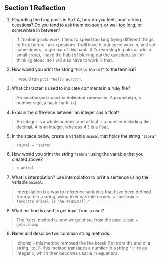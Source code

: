 ## Section 1 Reflection

1. Regarding the blog posts in Part A, how do you feel about asking questions? Do you tend to ask them too soon, or wait too long, or somewhere in between?
>If I'm doing solo work, I tend to spend too long trying different things to fix it before I ask questions.
>I will have to put some work in, and set some timers, to get out of this habit.
>If I'm working in pairs or with a small group, I have the habit of blurting out the questions as I'm thinking aloud, so I will also have to work in that.

2. How would you print the string `"Hello World!"` to the terminal?
>I would run `puts "Hello World!"`.

3. What character is used to indicate comments in a ruby file?
> An octothorpe is used to indicated comments. A pound sign, a number sign, a hash mark. (#)

4. Explain the difference between an integer and a float?
> An integer is a whole number, and a float is a number including the decimal. 4 is an integer, whereas 4.5 is a float.

5. In the space below, create a variable `animal` that holds the string `"zebra"`
> `animal = "zebra"`

6. How would you print the string `"zebra"` using the variable that you created above?
> `p animal`

7. What is interpolation? Use interpolation to print a sentence using the variable `animal`.
> Interpolation is a way to reference variables that have been defined from within a string, using their variable names.
> `p "Deborah's favorite animal is the #{animal}."`

8. What method is used to get input from a user?
> The 'gets' method is how we get input from the user. `input = gets.chomp`

9. Name and describe two common string methods:
> 'chomp'- this method removed the line break (\n) from the end of a string.
> 'to_i'- this method translates a number in a string `"3"` to an integer `3`, which then becomes usable in equations.
